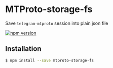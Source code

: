 # MTProto-storage-fs
Save `telegram-mtproto` session into plain json file

[![npm version][npm-image]][npm-url]

## Installation

```bash
$ npm install --save mtproto-storage-fs
```

[npm-image]: https://badge.fury.io/js/mtproto-storage-fs.svg
[npm-url]: https://www.npmjs.org/package/mtproto-storage-fs
